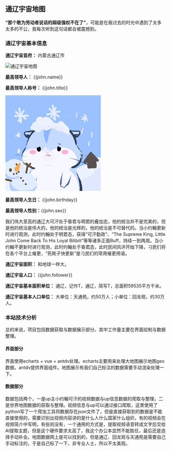 <script setup>
import john from '@/assets/john.json'

</script>

## 通辽宇宙地图

**“那个敢为劳动者说话的超级强权不在了”**，可能是在我过去的时光中遇到了太多太多的不公，我每次听到这句话都会被震撼到。




### 通辽宇宙基本信息

**通辽宇宙首府：** 内蒙古通辽市

![通辽宇宙地图](favicon.ico)

**最高领导人：** {{john.name}}

**最高领导人称号：** {{john.title}}

![耗子头像](john.jpg)

**最高领导人生日：** {{john.birthday}}

**最高领导人性别：**{{john.sex}}

我们伟大至高的通辽大可汗处于昏君与明君的叠加态，他的统治并不是完美的，但是他的统治是伟大的，他的统治是光辉的，他的统治是不可替代的。当小约翰更新时进行观测，此时约翰处于明君态，获得“可汗勤政”、“The Supreme King, Little John Come Back To His Loyal Bilibili”等等诸多正面Buff，持续一到两周。当小约翰不更新时进行观测，此时约翰处于昏君态，此时民间风评开始下降，刁民们将在各个平台上催更，“死耗子快更新”是刁民们的常用催更用语。

**通辽宇宙面积：** 和地球一样大。

**通辽宇宙人口：** {{john.follower}}


**通辽宇宙基本面积单位：** 通辽，记作T，通辽，简写T，总面积59535平方千米。

**通辽宇宙基本人口单位：** 大单位：天通苑，约50万人；小单位：回龙观，约30万人。

### 本站技术分析

总的来说，项目包括数据获取与数据展示部分。其中工作量主要在界面绘制与数据整理。

#### 界面部分
界面使用echarts + vue  + antdv处理。echarts主要用来处理大地图展示地图geo数据，antdv提供界面组件。地图展示有我们自己标注的数据需要手动渲染处理一下。

#### 数据部分
数据包括两个，一是up主小约翰可汗的视频数据与up信息数据的爬取与整理，二是世界地图数据的获取与整理。视频信息与up可以通过接口爬取，这里使用了python写了一个爬虫工具将数据存在json文件了，但是直接获取到的数据是不能直接使用的，需要识别出视频内容讲的是什么人什么国家什么组织，有的视频会在视频简介中写明，有些则没有，一个通用的方式是，提取视频语音转成文字后交给AI提取主题，但是这个硬件要求太高了，我这个办公本显然不能胜任，最后还是选择手动补全。地图数据网上是可以找到的，但是通辽、回龙观与天通苑是需要自己手动标注的，于是自己标了一下，非专业人士，所以不太美观。


